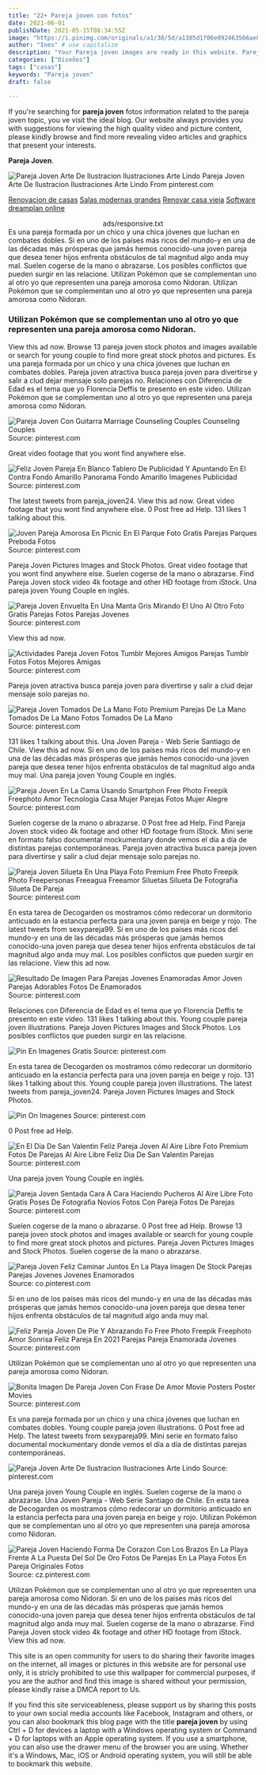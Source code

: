 ```yaml
---
title: "22+ Pareja joven con fotos"
date: 2021-06-01
publishDate: 2021-05-15T08:34:55Z
image: "https://i.pinimg.com/originals/a1/38/5d/a1385d1f06e092463566ae81e2ea7d26.jpg"
author: "Ines" # use capitalize
description: "Your Pareja joven images are ready in this website. Pareja joven are a topic that is being searched for and liked by netizens today. You can Download the Pareja joven files here. Find and Download all royalty-free photos and vectors."
categories: ["Diseños"]
tags: ["casas"]
keywords: "Pareja joven"
draft: false

---
```


If you're searching for **pareja joven** fotos information related to the pareja joven topic, you ve visit the ideal  blog.  Our website always  provides you with  suggestions  for viewing  the high  quality video and picture  content, please kindly browse and find more revealing video articles and graphics  that present your interests.

**Pareja Joven**. 

![Pareja Joven Arte De Ilustracion Ilustraciones Arte Lindo](https://i.pinimg.com/originals/b2/ae/4b/b2ae4b5bee02c61833afbc38d7634d81.jpg "Pareja Joven Arte De Ilustracion Ilustraciones Arte Lindo")
Pareja Joven Arte De Ilustracion Ilustraciones Arte Lindo From pinterest.com

[Renovacion de casas](/renovacion-de-casas/)
[Salas modernas grandes](/salas-modernas-grandes/)
[Renovar casa vieja](/renovar-casa-vieja/)
[Software dreamplan online](/software-dreamplan-online/)
<div class="d-block p-4">
<center><noscript><span>ads/responsive.txt</span></noscript></center>
</div>
Es una pareja formada por un chico y una chica jóvenes que luchan en combates dobles. Si en uno de los países más ricos del mundo-y en una de las décadas más prósperas que jamás hemos conocido-una joven pareja que desea tener hijos enfrenta obstáculos de tal magnitud algo anda muy mal. Suelen cogerse de la mano o abrazarse. Los posibles conflictos que pueden surgir en las relacione. Utilizan Pokémon que se complementan uno al otro yo que representen una pareja amorosa como Nidoran. Utilizan Pokémon que se complementan uno al otro yo que representen una pareja amorosa como Nidoran.

### Utilizan Pokémon que se complementan uno al otro yo que representen una pareja amorosa como Nidoran.

View this ad now. Browse 13 pareja joven stock photos and images available or search for young couple to find more great stock photos and pictures. Es una pareja formada por un chico y una chica jóvenes que luchan en combates dobles. Pareja joven atractiva busca pareja joven para divertirse y salir a clud dejar mensaje solo parejas no. Relaciones con Diferencia de Edad es el tema que yo Florencia Deffis te presento en este video. Utilizan Pokémon que se complementan uno al otro yo que representen una pareja amorosa como Nidoran.


![Pareja Joven Con Guitarra Marriage Counseling Couples Counseling Couples](https://i.pinimg.com/736x/d4/9d/6b/d49d6be15350964656e6ed273fdc6a26.jpg "Pareja Joven Con Guitarra Marriage Counseling Couples Counseling Couples")
Source: pinterest.com

Great video footage that you wont find anywhere else. 

![Feliz Joven Pareja En Blanco Tablero De Publicidad Y Apuntando En El Contra Fondo Amarillo Panorama Fondo Amarillo Imagenes Publicidad](https://i.pinimg.com/originals/1e/58/b2/1e58b2e30ed650dbd9a2e64fad961e54.jpg "Feliz Joven Pareja En Blanco Tablero De Publicidad Y Apuntando En El Contra Fondo Amarillo Panorama Fondo Amarillo Imagenes Publicidad")
Source: pinterest.com

The latest tweets from pareja_joven24. View this ad now. Great video footage that you wont find anywhere else. 0 Post free ad Help. 131 likes 1 talking about this.

![Joven Pareja Amorosa En Picnic En El Parque Foto Gratis Parejas Parques Preboda Fotos](https://i.pinimg.com/736x/1c/dc/f5/1cdcf50c04aabc522d5e0bde7dbb6186.jpg "Joven Pareja Amorosa En Picnic En El Parque Foto Gratis Parejas Parques Preboda Fotos")
Source: pinterest.com

Pareja Joven Pictures Images and Stock Photos. Great video footage that you wont find anywhere else. Suelen cogerse de la mano o abrazarse. Find Pareja Joven stock video 4k footage and other HD footage from iStock. Una pareja joven Young Couple en inglés.

![Pareja Joven Envuelta En Una Manta Gris Mirando El Uno Al Otro Foto Gratis Parejas Fotos Parejas Jovenes](https://i.pinimg.com/736x/7b/04/e5/7b04e509923669b0a58e04c55a142f75.jpg "Pareja Joven Envuelta En Una Manta Gris Mirando El Uno Al Otro Foto Gratis Parejas Fotos Parejas Jovenes")
Source: pinterest.com

View this ad now. 

![Actividades Pareja Joven Fotos Tumblr Mejores Amigos Parejas Tumblr Fotos Fotos Mejores Amigas](https://i.pinimg.com/originals/c6/09/7f/c6097fa77de6623d4322ecbda9da5b78.jpg "Actividades Pareja Joven Fotos Tumblr Mejores Amigos Parejas Tumblr Fotos Fotos Mejores Amigas")
Source: pinterest.com

Pareja joven atractiva busca pareja joven para divertirse y salir a clud dejar mensaje solo parejas no. 

![Pareja Joven Tomados De La Mano Foto Premium Parejas De La Mano Tomados De La Mano Fotos Tomados De La Mano](https://i.pinimg.com/736x/b8/00/29/b80029dcc1389db556f987f9a9733df6.jpg "Pareja Joven Tomados De La Mano Foto Premium Parejas De La Mano Tomados De La Mano Fotos Tomados De La Mano")
Source: pinterest.com

131 likes 1 talking about this. Una Joven Pareja - Web Serie Santiago de Chile. View this ad now. Si en uno de los países más ricos del mundo-y en una de las décadas más prósperas que jamás hemos conocido-una joven pareja que desea tener hijos enfrenta obstáculos de tal magnitud algo anda muy mal. Una pareja joven Young Couple en inglés.

![Pareja Joven En La Cama Usando Smartphon Free Photo Freepik Freephoto Amor Tecnologia Casa Mujer Parejas Fotos Mujer Alegre](https://i.pinimg.com/736x/67/fb/f4/67fbf49597a4a68f851125e71bc27675.jpg "Pareja Joven En La Cama Usando Smartphon Free Photo Freepik Freephoto Amor Tecnologia Casa Mujer Parejas Fotos Mujer Alegre")
Source: pinterest.com

Suelen cogerse de la mano o abrazarse. 0 Post free ad Help. Find Pareja Joven stock video 4k footage and other HD footage from iStock. Mini serie en formato falso documental mockumentary donde vemos el día a día de distintas parejas contemporáneas. Pareja joven atractiva busca pareja joven para divertirse y salir a clud dejar mensaje solo parejas no.

![Pareja Joven Silueta En Una Playa Foto Premium Free Photo Freepik Photo Freepersonas Freeagua Freeamor Siluetas Silueta De Fotografia Silueta De Pareja](https://i.pinimg.com/736x/f2/99/15/f29915cc1e3915c1ac0f8c4823135998.jpg "Pareja Joven Silueta En Una Playa Foto Premium Free Photo Freepik Photo Freepersonas Freeagua Freeamor Siluetas Silueta De Fotografia Silueta De Pareja")
Source: pinterest.com

En esta tarea de Decogarden os mostramos cómo redecorar un dormitorio anticuado en la estancia perfecta para una joven pareja en beige y rojo. The latest tweets from sexypareja99. Si en uno de los países más ricos del mundo-y en una de las décadas más prósperas que jamás hemos conocido-una joven pareja que desea tener hijos enfrenta obstáculos de tal magnitud algo anda muy mal. Los posibles conflictos que pueden surgir en las relacione. View this ad now.

![Resultado De Imagen Para Parejas Jovenes Enamoradas Amor Joven Parejas Adorables Fotos De Enamorados](https://i.pinimg.com/originals/8c/84/a4/8c84a4a0f439f2aa7e47a14ce20e372c.jpg "Resultado De Imagen Para Parejas Jovenes Enamoradas Amor Joven Parejas Adorables Fotos De Enamorados")
Source: pinterest.com

Relaciones con Diferencia de Edad es el tema que yo Florencia Deffis te presento en este video. 131 likes 1 talking about this. Young couple pareja joven illustrations. Pareja Joven Pictures Images and Stock Photos. Los posibles conflictos que pueden surgir en las relacione.

![Pin En Imagenes Gratis](https://i.pinimg.com/564x/c4/fe/cb/c4fecbcb7bad0ad1be88d6a2828b29a6.jpg "Pin En Imagenes Gratis")
Source: pinterest.com

En esta tarea de Decogarden os mostramos cómo redecorar un dormitorio anticuado en la estancia perfecta para una joven pareja en beige y rojo. 131 likes 1 talking about this. Young couple pareja joven illustrations. The latest tweets from pareja_joven24. Pareja Joven Pictures Images and Stock Photos.

![Pin On Imagenes](https://i.pinimg.com/474x/0d/47/60/0d4760b4e80f250d06eff612b5584992.jpg "Pin On Imagenes")
Source: pinterest.com

0 Post free ad Help. 

![En El Dia De San Valentin Feliz Pareja Joven Al Aire Libre Foto Premium Fotos De Parejas Al Aire Libre Feliz Dia De San Valentin Parejas](https://i.pinimg.com/736x/dd/be/51/ddbe5145e75036abff4e1274433d38f9.jpg "En El Dia De San Valentin Feliz Pareja Joven Al Aire Libre Foto Premium Fotos De Parejas Al Aire Libre Feliz Dia De San Valentin Parejas")
Source: pinterest.com

Una pareja joven Young Couple en inglés. 

![Pareja Joven Sentada Cara A Cara Haciendo Pucheros Al Aire Libre Foto Gratis Poses De Fotografia Novios Fotos Con Pareja Fotos De Parejas](https://i.pinimg.com/736x/6d/b2/a2/6db2a2fe0ef72aed42dc68be2d42fb14.jpg "Pareja Joven Sentada Cara A Cara Haciendo Pucheros Al Aire Libre Foto Gratis Poses De Fotografia Novios Fotos Con Pareja Fotos De Parejas")
Source: pinterest.com

Suelen cogerse de la mano o abrazarse. 0 Post free ad Help. Browse 13 pareja joven stock photos and images available or search for young couple to find more great stock photos and pictures. Pareja Joven Pictures Images and Stock Photos. Suelen cogerse de la mano o abrazarse.

![Pareja Joven Feliz Caminar Juntos En La Playa Imagen De Stock Parejas Parejas Jovenes Jovenes Enamorados](https://i.pinimg.com/474x/69/6d/52/696d52f9f0f53728f1d0303993c7a755.jpg "Pareja Joven Feliz Caminar Juntos En La Playa Imagen De Stock Parejas Parejas Jovenes Jovenes Enamorados")
Source: co.pinterest.com

Si en uno de los países más ricos del mundo-y en una de las décadas más prósperas que jamás hemos conocido-una joven pareja que desea tener hijos enfrenta obstáculos de tal magnitud algo anda muy mal. 

![Feliz Pareja Joven De Pie Y Abrazando Fo Free Photo Freepik Freephoto Amor Sonrisa Feliz Pareja En 2021 Parejas Pareja Enamorada Jovenes](https://i.pinimg.com/736x/c1/c6/3c/c1c63cc8e3806238b921170c3e358664.jpg "Feliz Pareja Joven De Pie Y Abrazando Fo Free Photo Freepik Freephoto Amor Sonrisa Feliz Pareja En 2021 Parejas Pareja Enamorada Jovenes")
Source: pinterest.com

Utilizan Pokémon que se complementan uno al otro yo que representen una pareja amorosa como Nidoran. 

![Bonita Imagen De Pareja Joven Con Frase De Amor Movie Posters Poster Movies](https://i.pinimg.com/originals/39/dc/d1/39dcd109187104797033d4db5b863584.jpg "Bonita Imagen De Pareja Joven Con Frase De Amor Movie Posters Poster Movies")
Source: pinterest.com

Es una pareja formada por un chico y una chica jóvenes que luchan en combates dobles. Young couple pareja joven illustrations. 0 Post free ad Help. The latest tweets from sexypareja99. Mini serie en formato falso documental mockumentary donde vemos el día a día de distintas parejas contemporáneas.

![Pareja Joven Arte De Ilustracion Ilustraciones Arte Lindo](https://i.pinimg.com/originals/b2/ae/4b/b2ae4b5bee02c61833afbc38d7634d81.jpg "Pareja Joven Arte De Ilustracion Ilustraciones Arte Lindo")
Source: pinterest.com

Una pareja joven Young Couple en inglés. Suelen cogerse de la mano o abrazarse. Una Joven Pareja - Web Serie Santiago de Chile. En esta tarea de Decogarden os mostramos cómo redecorar un dormitorio anticuado en la estancia perfecta para una joven pareja en beige y rojo. Utilizan Pokémon que se complementan uno al otro yo que representen una pareja amorosa como Nidoran.

![Pareja Joven Haciendo Forma De Corazon Con Los Brazos En La Playa Frente A La Puesta Del Sol De Oro Fotos De Parejas En La Playa Fotos En Pareja Originales Fotos](https://i.pinimg.com/originals/a1/38/5d/a1385d1f06e092463566ae81e2ea7d26.jpg "Pareja Joven Haciendo Forma De Corazon Con Los Brazos En La Playa Frente A La Puesta Del Sol De Oro Fotos De Parejas En La Playa Fotos En Pareja Originales Fotos")
Source: cz.pinterest.com

Utilizan Pokémon que se complementan uno al otro yo que representen una pareja amorosa como Nidoran. Si en uno de los países más ricos del mundo-y en una de las décadas más prósperas que jamás hemos conocido-una joven pareja que desea tener hijos enfrenta obstáculos de tal magnitud algo anda muy mal. Suelen cogerse de la mano o abrazarse. Find Pareja Joven stock video 4k footage and other HD footage from iStock. View this ad now.

This site is an open community for users to do sharing their favorite images on the internet, all images or pictures in this website are for personal use only, it is stricly prohibited to use this wallpaper for commercial purposes, if you are the author and find this image is shared without your permission, please kindly raise a DMCA report to Us.

If you find this site serviceableness, please support us by sharing this posts to your own social media accounts like Facebook, Instagram and others, or you can also bookmark this blog page with the title **pareja joven** by using Ctrl + D for devices a laptop with a Windows operating system or Command + D for laptops with an Apple operating system. If you use a smartphone, you can also use the drawer menu of the browser you are using. Whether it's a Windows, Mac, iOS or Android operating system, you will still be able to bookmark this website.
